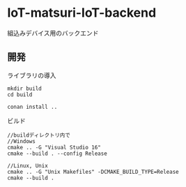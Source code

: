 # IoT-matsuri-IoT-backend
組込みデバイス用のバックエンド

## 開発
ライブラリの導入
```
mkdir build
cd build

conan install ..
```
ビルド
```
//buildディレクトリ内で
//Windows
cmake .. -G "Visual Studio 16"
cmake --build . --config Release

//Linux, Unix
cmake .. -G "Unix Makefiles" -DCMAKE_BUILD_TYPE=Release
cmake --build .
```